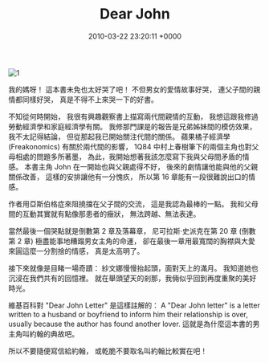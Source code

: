 ﻿---
layout: post
title: Dear John 
date: 2010-03-22 23:20:11 +0000
category: 評
tags: [書]
---

![1](/blog/assets/images/2010/john.jpg)

我的媽呀！ 這本書未免也太好哭了吧！
不但男女的愛情故事好哭，
連父子間的親情都同樣好哭，
真是不得不上來哭一下的好書。

      
<!--more-->  

不知從何時開始，
我很有興趣觀察書上描寫兩代間親情的互動，
我想這跟我修過勞動經濟學和家庭經濟學有關。
我修那門課是的報告是兄弟姊妹間的模仿效果，
我不太記得結論，
但從那起我已開始關注代間的關係。
蘋果橘子經濟學 (Freakonomics) 有關於兩代間的影響，
1Q84 中村上春樹筆下的兩個主角也對父母相處的問題多所著墨，
為此，我開始想著我該怎麼寫下我與父母間矛盾的情感。
本書主角 John 在一開始也與父親處得不好，
後來的劇情讓他能與他的父親關係改善，
這樣的安排讓他有一分愧疚，
所以第 16 章能有一段很難說出口的情感。

作者用亞斯伯格症來阻撓擋在父子間的交流，
這是我認為最棒的一點。
我和父母間的互動其實就有點像那患者的癥狀，
無法跨越、無法表達。

當然最後一個哭點就是倒數第 2 章及落幕章，
尼可拉斯‧史派克在第 20 章 (倒數第 2 章) 極盡能事地糟蹋男女主角的命運，
卻在最後一章用最寬闊的胸襟與大愛來圓這麼一分割捨的情感，
真是太高明了。

接下來就像是目睹一場奇蹟：
紗文娜慢慢抬起頭，面對天上的滿月。
我知道她也沉浸在我們共有的回憶裡。
就在舉頭望天的剎那，我倆似乎回到再度重聚的美好時光。

維基百科對 "Dear John Letter" 是這樣註解的：
A "Dear John letter" is a letter written to a husband or boyfriend to inform him their relationship is over, usually because the author has found another lover.
這就是為什麼這本書的男主角叫約翰的典故吧。

所以不要隨便寫信給約翰，
或乾脆不要取名叫約翰比較實在吧！
